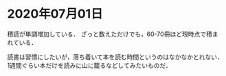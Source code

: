 # 2020年07月01日 


積読が単調増加している．
ざっと数えただけでも，60-70冊ほど現時点で積まれている．


読書は習慣にしたいが，落ち着いて本を読む時間というのはなかなかとれない．
1週間ぐらい本だけを読みに山に籠るなどしてみたいものだ．